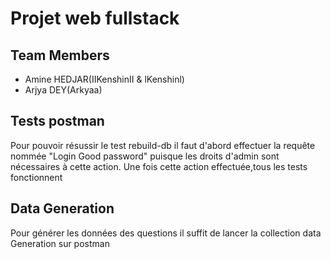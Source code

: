 # Projet web fullstack

## Team Members
- Amine HEDJAR(IIKenshinII & lKenshinl)
- Arjya DEY(Arkyaa)

## Tests postman
Pour pouvoir résussir le test rebuild-db il faut d'abord effectuer la requête nommée "Login Good password" puisque les droits d'admin sont nécessaires à cette action.
Une fois cette action effectuée,tous les tests fonctionnent

## Data Generation
Pour générer les données des questions il suffit de lancer la collection data Generation sur postman

